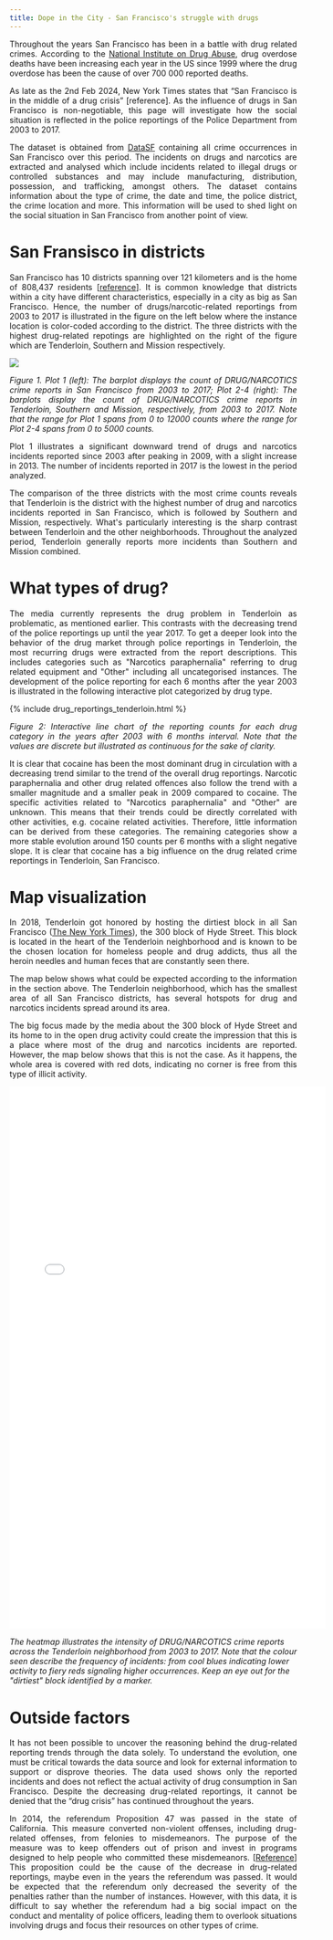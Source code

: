 ```yaml
---
title: Dope in the City - San Francisco's struggle with drugs
---
```

<div align="justify">
<p>Throughout the years San Francisco has been in a battle with drug related crimes. According to the <a href="https://drugabusestatistics.org/">National Institute on Drug Abuse</a>, drug overdose deaths have been increasing each year in the US since 1999 where the drug overdose has been the cause of over 700 000 reported deaths.</p>

<p>As late as the 2nd Feb 2024, New York Times states that “San Francisco is in the middle of a drug crisis” [reference]. As the influence of drugs in San Francisco is non-negotiable, this page will investigate how the social situation is reflected in the police reportings of the Police Department from 2003 to 2017.</p>

<p>The dataset is obtained from <a href="https://datasf.org/opendata/">DataSF</a> containing all crime occurrences in San Francisco over this period. The incidents on drugs and narcotics are extracted and analysed which include incidents related to illegal drugs or controlled substances and may include manufacturing, distribution, possession, and trafficking, amongst others. The dataset contains information about the type of crime, the date and time, the police district, the crime location and more. This information will be used to shed light on the social situation in San Francisco from another point of view.</p>
</div>



# San Fransisco in districts


<div align="justify">
<p>San Francisco has 10 districts spanning over 121 kilometers and is the home of 808,437 residents [<a href="reference">reference</a>]. It is common knowledge that districts within a city have different characteristics, especially in a city as big as San Francisco. Hence, the number of drugs/narcotic-related reportings from 2003 to 2017 is illustrated in the figure on the left below where the instance location is color-coded according to the district. The three districts with the highest drug-related repotings are highlighted on the right of the figure which are Tenderloin, Southern and Mission respectively.</p>

<img src="{{site.url}}/imgs/drug_crime_all.png" style="display: block; margin: auto;" />

<p><em>Figure 1. Plot 1 (left): The barplot displays the count of DRUG/NARCOTICS crime reports in San Francisco from 2003 to 2017; Plot 2-4 (right): The barplots display the count of DRUG/NARCOTICS crime reports in Tenderloin, Southern and Mission, respectively, from 2003 to 2017. Note that the range for Plot 1 spans from 0 to 12000 counts where the range for Plot 2-4 spans from 0 to 5000 counts.</em></p>

<p>Plot 1 illustrates a significant downward trend of drugs and narcotics incidents reported since 2003 after peaking in 2009, with a slight increase in 2013. The number of incidents reported in 2017 is the lowest in the period analyzed.</p>

<p>The comparison of the three districts with the most crime counts reveals that Tenderloin is the district with the highest number of drug and narcotics incidents reported in San Francisco, which is followed by Southern and Mission, respectively. What's particularly interesting is the sharp contrast between Tenderloin and the other neighborhoods. Throughout the analyzed period, Tenderloin generally reports more incidents than Southern and Mission combined.</p>
</div>


# What types of drug?

<div align="justify">
<p>The media currently represents the drug problem in Tenderloin as problematic, as mentioned earlier. This contrasts with the decreasing trend of the police reportings up until the year 2017. To get a deeper look into the behavior of the drug market through police reportings in Tenderloin, the most recurring drugs were extracted from the report descriptions. This includes categories such as "Narcotics paraphernalia" referring to drug related equipment and "Other" including all uncategorised instances. The development of the police reporting for each 6 months after the year 2003 is illustrated in the following interactive plot categorized by drug type.</p>

{% include drug_reportings_tenderloin.html %}

<p><em>Figure 2: Interactive line chart of the reporting counts for each drug category in the years after 2003 with 6 months interval. Note that the values are discrete but illustrated as continuous for the sake of clarity.</em></p>

<p>It is clear that cocaine has been the most dominant drug in circulation with a decreasing trend similar to the trend of the overall drug reportings. Narcotic paraphernalia and other drug related offences also follow the trend with a smaller magnitude and a smaller peak in 2009 compared to cocaine. The specific activities related to "Narcotics paraphernalia" and "Other" are unknown. This means that their trends could be directly correlated with other activities, e.g. cocaine related activities. Therefore, little information can be derived from these categories. The remaining categories show a more stable evolution around 150 counts per 6 months with a slight negative slope. It is clear that cocaine has a big influence on the drug related crime reportings in Tenderloin, San Francisco.</p>
</div>
 
# Map visualization 

<div align="justify">
<p>In 2018, Tenderloin got honored by hosting the dirtiest block in all San Francisco (<a href="https://www.nytimes.com/2018/10/08/us/san-francisco-dirtiest-street-london-breed.html">The New York Times</a>), the 300 block of Hyde Street. This block is located in the heart of the Tenderloin neighborhood and is known to be the chosen location for homeless people and drug addicts, thus all the heroin needles and human feces that are constantly seen there.</p>

<p>The map below shows what could be expected according to the information in the section above. The Tenderloin neighborhood, which has the smallest area of all San Francisco districts, has several hotspots for drug and narcotics incidents spread around its area.</p>

<p>The big focus made by the media about the 300 block of Hyde Street and its home to in the open drug activity could create the impression that this is a place where most of the drug and narcotics incidents are reported. However, the map below shows that this is not the case. As it happens, the whole area is covered with red dots, indicating no corner is free from this type of illicit activity.</p>
</div>

<embed type="text/html" src="imgs/heatmap_tenderloin_map.html" width="110%" height="950"/>
<p><em> The heatmap illustrates the intensity of DRUG/NARCOTICS crime reports across the Tenderloin neighborhood from 2003 to 2017. Note that the colour seen describe the frequency of incidents: from cool blues indicating lower activity to fiery reds signaling higher occurrences. Keep an eye out for the "dirtiest" block identified by a marker. </em></p>


# Outside factors

<div align="justify">
<p>It has not been possible to uncover the reasoning behind the drug-related reporting trends through the data solely. To understand the evolution, one must be critical towards the data source and look for external information to support or disprove theories. The data used shows only the reported incidents and does not reflect the actual activity of drug consumption in San Francisco. Despite the decreasing drug-related reportings, it cannot be denied that the “drug crisis” has continued throughout the years.</p>

<p>In 2014, the referendum Proposition 47 was passed in the state of California. This measure converted non-violent offenses, including drug-related offenses, from felonies to misdemeanors. The purpose of the measure was to keep offenders out of prison and invest in programs designed to help people who committed these misdemeanors. [<a href="https://your-reference-url.com">Reference</a>] This proposition could be the cause of the decrease in drug-related reportings, maybe even in the years the referendum was passed. It would be expected that the referendum only decreased the severity of the penalties rather than the number of instances. However, with this data, it is difficult to say whether the referendum had a big social impact on the conduct and mentality of police officers, leading them to overlook situations involving drugs and focus their resources on other types of crime.</p>
</div>